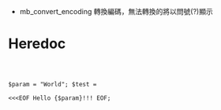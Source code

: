* mb_convert_encoding 轉換編碼，無法轉換的將以問號(?)顯示

# Heredoc
<code>    


$param = "World";
$test =     
<<<EOF
Hello {$param}!!!
EOF;


</code>    
